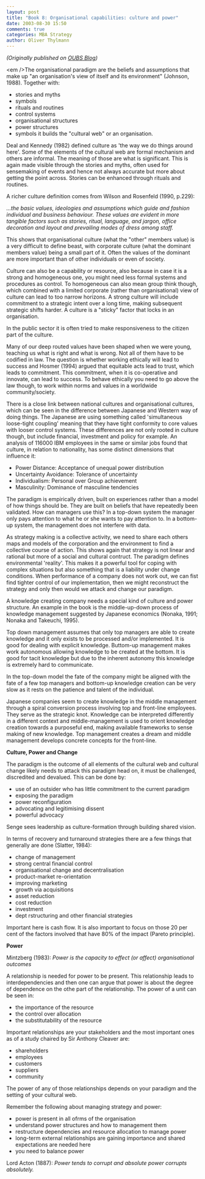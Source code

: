 ```yaml
---
layout: post
title: "Book 8: Organisational capabilities: culture and power"
date: 2003-08-30 15:50
comments: true
categories: MBA Strategy
author: Oliver Thylmann
---
```






*(Originally published on [OUBS Blog](http://blog.thylmann.net/category/oubs/))*

&lt;em /&gt;The organisational paradigm are the beliefs and assumptions that make up &quot;an organisation's view of itself and its environment&quot; (Johnson, 1988). Together with:
- stories and myths
- symbols
- rituals and routines
- control systems
- organisational structures
- power structures
- symbols
it builds the &quot;cultural web&quot; or an organisation.

Deal and Kennedy (1982) defined culture as 'the way we do things around here'. Some of the elements of the cultural web are formal mechanism and others are informal. The meaning of those are what is significant. This is again made visible through the stories and myths, often used for sensemaking of events and hence not always accurate but more about getting the point across. Stories can be enhanced through rituals and routines.

A richer culture definition comes from Wilson and Rosenfeld (1990, p.229):

*...the basic values, ideologies and assumptions which guide and fashion individual and business behaviour. These values are evident in more tangible factors such as stories, ritual, language, and jargon, office decoration and layout and prevailing modes of dress among staff.*

This shows that organisational culture (what the &quot;other&quot; members value) is a very difficult to define beast, with corporate culture (what the dominant members value) being a small part of it. Often the values of the dominant are more important than of other individuals or even of society.

Culture can also be a capability or resource, also because in case it is a strong and homogeneous one, you might need less formal systems and procedures as control. To homogeneous can also mean group think though, which combined with a limited corporate (rather than organisational) view of culture can lead to too narrow horizons. A strong culture will include commitment to a strategic intent over a long time, making subsequent strategic shifts harder. A culture is a &quot;sticky&quot; factor that locks in an organisation.

In the public sector it is often tried to make responsiveness to the citizen part of the culture.

Many of our deep routed values have been shaped when we were young, teaching us what is right and what is wrong. Not all of them have to be codified in law.  The question is whether working ethically will lead to success and Hosmer (1994) argued that equitable acts lead to trust, which leads to commitment. This commitment, when it is co-operative and innovate, can lead to success. To behave ethically you need to go above the law though, to work within norms and values in a worldwide community/society.

There is a close link between national cultures and organisational cultures, which can be seen in the difference between Japanese and Western way of doing things. The Japanese are using something called 'simultaneous loose-tight coupling' meaning that they have tight conformity to core values with looser control systems. These differences are not only rooted in culture though, but include financial, investment and policy for example. An analysis of 116000 IBM employees in the same or similar jobs found that culture, in relation to nationality, has some distinct dimensions that influence it:
- Power Distance: Acceptance of unequal power distribution
- Uncertainty Avoidance: Tolerance of uncertainty
- Individualism: Personal over Group achievement
- Masculinity: Dominance of masculine tendencies

The paradigm is empirically driven, built on experiences rather than a model of how things should be. They are built on beliefs that have repeatedly been validated. How can managers use this? In a top-down system the manager only pays attention to what he or she wants to pay attention to. In a bottom-up system, the management does not interfere with data.

As strategy making is a collective activity, we need to share each others maps and models of the corporation and the environment to find a collective course of action. This shows again that strategy is not linear and rational but more of a social and cultural contruct. The paradigm defines environmental 'reality'. This makes it a powerful tool for coping with complex situations but also something that is a liability under change conditions. When performance of a company does not work out, we can fist find tighter control of our implementation, then we might reconstruct the strategy and only then would we attack and change our paradigm.

A knowledge creating company needs a special kind of culture and power structure. An example in the book is the middle-up-down process of knowledge management suggested by Japanese economics (Nonaka, 1991; Nonaka and Takeuchi, 1995).

Top down management assumes that only top managers are able to create knowledge and it only exists to be processed and/or implemented. It is good for dealing with explicit knowledge. Buttom-up management makes work autonomous allowing knowledge to be created at the bottom. It is good for tacit knowledge but due to the inherent autonomy this knowledge is extremely hard to communicate.

In the top-down model the fate of the company might be aligned with the fate of a few top managers and bottom-up knowledge creation can be very slow as it rests on the patience and talent of the individual.

Japanese companies seem to create knowledge in the middle management through a spiral conversion process involving top and front-line employees. They serve as the strategic knot. Knowledge can be interpreted differently in a different context and middle-management is used to orient knowledge creation towards a purposeful end, making available frameworks to sense making of new knowledge. Top management creates a dream and middle management develops concrete concepts for the front-line.

**Culture, Power and Change**

The paradigm is the outcome of all elements of the cultural web and cultural change likely needs to attack this paradigm head on, it must be challenged, discredited and devalued. This can be done by:
- use of an outsider who has little commitment to the current paradigm
- exposing the paradigm
- power reconfiguration
- advocating and legitimising dissent
- powerful advocacy

Senge sees leadership as culture-formation through building shared vision.

In terms of recovery and turnaround strategies there are a few things that generally are done (Slatter, 1984):
- change of management
- strong central financial control
- organisational change and decentralisation
- product-market re-orientation
- improving marketing
- growth via acquisitions
- asset reduction
- cost reduction
- investment
- dept rstructuring and other financial strategies

Important here is cash flow.  It is also important to focus on those 20 per cent of the factors involved that have 80% of the impact (Pareto principle).

**Power**

Mintzberg (1983): *Power is the capacity to effect (or affect) organisational outcomes*

A relationship is needed for power to be present. This relationship leads to interdependencies and then one can argue that power is about the degree of dependence on the othe part of the relationship. The power of a unit can be seen in:
- the importance of the resource
- the control over allocation
- the substitutability of the resource

Important relationships are your stakeholders and the most important ones as of a study chaired by Sir Anthony Cleaver are:
- shareholders
- employees
- customers
- suppliers
- community

The power of any of those relationships depends on your paradigm and the setting of your cultural web.

Remember the following about managing strategy and power:
- power is present in all ofrms of the organisation
- understand power structures and how to management them
- restructure dependencies and resource allocation to manage power
- long-term external relationships are gaining importance and shared expectations are needed here
- you need to balance power

Lord Acton (1887): *Power tends to corrupt and absolute power corrupts absolutely.*

